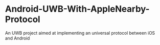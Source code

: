 # Android-UWB-With-AppleNearby-Protocol
An UWB project aimed at implementing an universal protocol between iOS and Android
